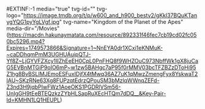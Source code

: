 #EXTINF:-1 media="true" tvg-id="" tvg-logo="https://image.tmdb.org/t/p/w600_and_h900_bestv2/gKkl37BQuKTanygYQG1pyYgLVgf.jpg" tvg-name="Kingdom of the Planet of the Apes" media-dir="/Movies" 
(https://macdn.hakunaymatata.com/resource/892331f46fec7cb19cd02fc050bc5296.mp4?Expires=1749573866&Signature=1~NnEYA0dr1XCxi1eKNMuK-~caDDhqmPmM3UGHUAuipQTJ-Yf8Z~LjGYVFZXcy1IIZhEeEH0CpL0PnFHQ8f9WHZOuC973NbffWk1gX8juCaG5EVBnMTGiP9oIO6mP~w1zw5BAHgc7aP95f0rMMV03bcTFZBZzDToHi95Z1hg8BvBSLIMJEmoESFuxIDjfX4tMwq36AZ7uK1qMwzZmengFyx8YskwaT2IAU~SKzRNe63Xg8FUPzqtEdrzQPouSM3bMzlqWWnqZEFd-Z3nd3H9jqbPIwFWz1AoeOKS1PGDRlVSm56-UnIgGH9tEeBTEQzkzZYbHLSapRuXEcHTQm7dDQ__&Key-Pair-Id=KMHN1LQ1HEUPL)
